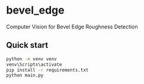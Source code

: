 # bevel_edge

Computer Vision for Bevel Edge Roughness Detection

## Quick start
```bash
python -m venv venv
venv\Scripts\activate
pip install -r requirements.txt
python main.py
